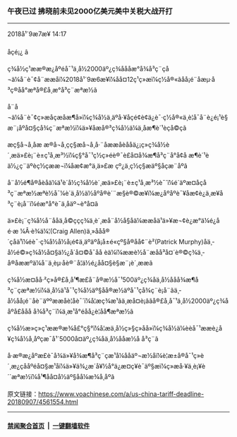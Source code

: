 ### 午夜已过 拂晓前未见2000亿美元美中关税大战开打
------------------------

<div class="published">
 <span class="date" title="ä¸­å½æ¶é´">
  <time datetime="2018-09-07T14:17:08+08:00">
   2018å¹´9æ7æ¥ 14:17
  </time>
 </span>
</div>
<br/>
<div class="wsw">
 <span class="dateline">
  åçé¡¿ â
 </span>
 <p>
  ç¾å½ç¹ææ®æ¿åºéå¯¹ä¸­å½2000äº¿ç¾åååæ°å¾å³ç¨çå¬ä¼å¨è¯¢å¨ææåï¼2018å¹´9æ6æ¥ï¼åå¤12ç¹ç»æï¼ç½å®«ãåå¡é¨åæµ·å³ç®åå°æªå®£å¸æ°å³ç¨æªæ½ã
 </p>
 <p>
  å¨å¬ä¼å¨è¯¢ç»æåçæåæ¶å»ï¼ç¾å½ä¸äºå·¥åçé¢è¢ä¿è¯·ç½å®«ä¸è¦å¯å¨è¿é¡¹è§æ¨¡åºå¤§çå¾ç¨æªæ½ï¼ä»¥åæå®³ç¾å½ä¼ä¸åæ¶è´¹èçå©çã
 </p>
 <p>
  æç§å¬å¸åæ æ®å¬å¸ç­ç§æå¬å¸å·¨åææåèååä¿¡ç»ç¾å½è´¸æä»£è¡¨è±ç¹å¸æ³½ï¼ç§°å¯¹ç½ç»éè®¯è£å¤å¾æ¶å³ç¨å°å¢å æ¶è´¹èä½¿ç¨äºèç½çææ¬ï¼åæ¢æ°ä¸ä»£æ çº¿ä¸ç½ç§æäº§åçæ¨åºã
 </p>
 <p>
  å¨å½é¶å®åèåä¼ä¹è´å½ç¾å½è´¸æä»£è¡¨è±ç¹å¸æ³½è¯´ï¼é´äºæ­¤åçå³ç¨æªæ½æªè½å¯¼è´ä¸­å½ä½åºå®è´¨æ§è®©æ­¥ï¼æ¿åºåºè¯¥åæ­¢è¿ä¸æ­¥å³ç¨è¡å¨ï¼éæ°å°è¯ä¸åäº¬è°å¤ã
 </p>
 <p>
  ä»£è¡¨ç¾å½å¨ååä¸å©ççç¾ä¸­è´¸æå¨å½å§åä¼ææåä¹ä»¥æ¬¢è¿æ°ä¼é¿åé·æ ¼Â·è¾ä¼¦(Craig Allen)ä¸»ååå®´çåä¹ï¼éè¯·ç¾å½å½å¡é¢ä¸äºäºå¡å±é«çº§å®åå¢¨è²(Patrick Murphy)åä¸­å½é©»ç¾å½å¤§ä½¿å´å¤©å¯åå èä¼ï¼ææè½å¨æåå³å¤´è®©ç¾ä¸­å®åææºä¼å¨ä¸èµ·åè®¨å¦ä½é¿åå¤§è§æ¨¡è´¸ææã
 </p>
 <p>
  ç¾å½æ­¤åå·²ç»å®£å¸å¹¶æ­£å¨å®æ½å¯¹500äº¿ç¾åä¸­å½ååå¾æ¶å³ç¨çæªæ½ï¼ä¸­å½ä¹å¯¹ç¾å½äº§åå®æ½äºå¯¹ç­å¾ç¨è¡å¨ãä¸­å½åå¡é¨åè¨äººææåè­¦åè¯´ï¼å¦æç¾æ¹âä¸æå­¤è¡âãå®£å¸å¯¹ä¸­å½2000äº¿ç¾ååºå£ååå å¾å³ç¨ï¼ä¸­æ¹å°éåå¿è¦åå¶æªæ½ã
 </p>
 <p>
  ç¾å½æ»ç»ç¹ææ®æ¾å£°ç§°ï¼å¦æä¸­å½ç»§ç»­åå»ï¼ç¾å½ä¼èèå¯¹ææè¿å¥ç¾å½å¸åºçæ¯å¹´5000å¤äº¿ç¾åä¸­å½ååæ½å å³ç¨ã
 </p>
 <p>
  å·æ®æ¿åºæ­£è¯å¾ä»¥å¾æ¶å³ç¨çæ¹å¼ååäº¬æ½åï¼è¦æ±å®å¯¹ç»è´¸æ¿ç­ååºéå¤§æ¹åï¼ä»¥ä¾¿æ´å¥½å°ä¿æ¤ç¥è¯äº§æï¼ç»æå·¥ä¸è¡¥è´´æªæ½ï¼å¹¶åå¤å½äº§åå¼æ¾å¸åºã
 </p>
</div>

原文链接：https://www.voachinese.com/a/us-china-tariff-deadline-20180907/4561554.html


------------------------
#### [禁闻聚合首页](https://github.com/gfw-breaker/banned-news/blob/master/README.md) &nbsp;|&nbsp;  [一键翻墙软件](https://github.com/gfw-breaker/nogfw/blob/master/README.md)